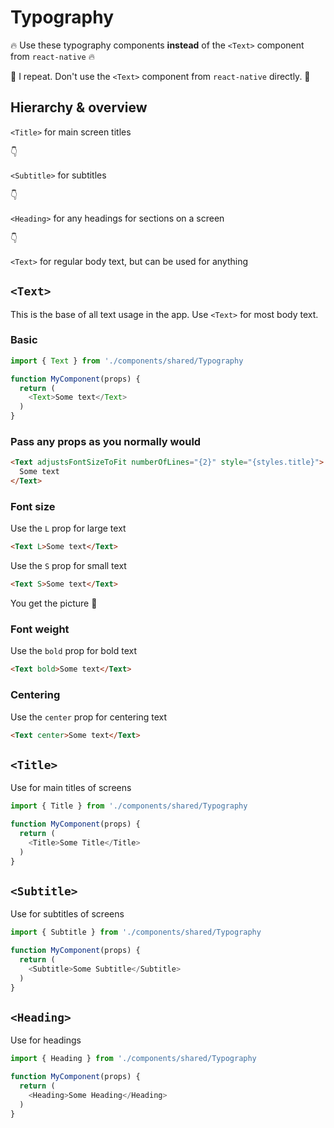 # Typography

🔥 Use these typography components **instead** of the `<Text>` component from `react-native` 🔥

🛑 I repeat. Don't use the `<Text>` component from `react-native` directly. 🛑

## Hierarchy & overview

`<Title>` for main screen titles

👇

`<Subtitle>` for subtitles

👇

`<Heading>` for any headings for sections on a screen

👇

`<Text>` for regular body text, but can be used for anything

## `<Text>`

This is the base of all text usage in the app. Use `<Text>` for most body text.

### Basic

```js
import { Text } from './components/shared/Typography

function MyComponent(props) {
  return (
    <Text>Some text</Text>
  )
}
```

### Pass any props as you normally would

```html
<Text adjustsFontSizeToFit numberOfLines="{2}" style="{styles.title}">
  Some text
</Text>
```

### Font size

Use the `L` prop for large text

```html
<Text L>Some text</Text>
```

Use the `S` prop for small text

```html
<Text S>Some text</Text>
```

You get the picture 📸

### Font weight

Use the `bold` prop for bold text

```html
<Text bold>Some text</Text>
```

### Centering

Use the `center` prop for centering text

```html
<Text center>Some text</Text>
```

## `<Title>`

Use for main titles of screens

```js
import { Title } from './components/shared/Typography

function MyComponent(props) {
  return (
    <Title>Some Title</Title>
  )
}
```

## `<Subtitle>`

Use for subtitles of screens

```js
import { Subtitle } from './components/shared/Typography

function MyComponent(props) {
  return (
    <Subtitle>Some Subtitle</Subtitle>
  )
}
```

## `<Heading>`

Use for headings

```js
import { Heading } from './components/shared/Typography

function MyComponent(props) {
  return (
    <Heading>Some Heading</Heading>
  )
}
```
